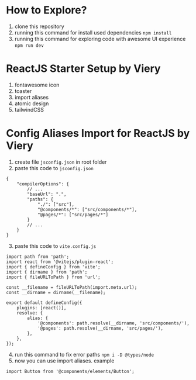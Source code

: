 # How to Explore?

1. clone this repository
2. running this command for install used dependencies `npm install`
3. running this command for exploring code with awesome UI experience `npm run dev`

# ReactJS Starter Setup by Viery

1. fontawesome icon
2. toaster
3. import aliases
4. atomic design
5. tailwindCSS

# Config Aliases Import for ReactJS by Viery

1. create file `jsconfig.json` in root folder
2. paste this code to `jsconfig.json`

```
{
	"compilerOptions": {
		// ...
		"baseUrl": ".",
		"paths": {
			"./": ["src"],
			"@components/*": ["src/components/*"],
			"@pages/*": ["src/pages/*"]
		}
		// ...
	}
}

```

3. paste this code to `vite.config.js`

```
import path from 'path';
import react from '@vitejs/plugin-react';
import { defineConfig } from 'vite';
import { dirname } from 'path';
import { fileURLToPath } from 'url';

const __filename = fileURLToPath(import.meta.url);
const __dirname = dirname(__filename);

export default defineConfig({
	plugins: [react()],
	resolve: {
		alias: {
			'@components': path.resolve(__dirname, 'src/components/'),
			'@pages': path.resolve(__dirname, 'src/pages/'),
		},
	},
});

```

4. run this command to fix error paths `npm i -D @types/node`
5. now you can use import aliases. example

```
import Button from '@components/elements/Button';
```

